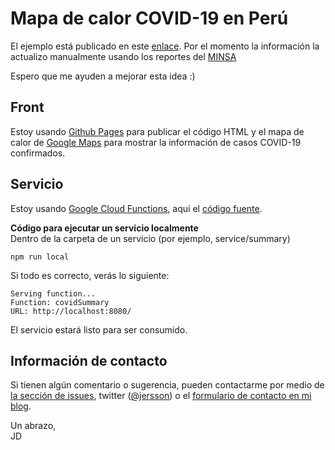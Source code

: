 # Mapa de calor COVID-19 en Perú

El ejemplo está publicado en este [enlace](https://jersson.github.io/covid19/). Por el momento la información la actualizo manualmente usando los reportes del [MINSA](https://www.gob.pe/minsa/) 

Espero que me ayuden a mejorar esta idea :)

## Front
Estoy usando [Github Pages](https://pages.github.com/) para publicar el código HTML y el mapa de calor de [Google Maps](https://developers.google.com/maps/documentation/javascript/examples/layer-heatmap) para mostrar la información de casos COVID-19 confirmados.

## Servicio
Estoy usando [Google Cloud Functions](https://cloud.google.com/functions/docs/writing/http), aquí el  [código fuente](./service).

**Código para ejecutar un servicio localmente**<br/>
Dentro de la carpeta de un servicio (por ejemplo, service/summary)
```
npm run local
```
Si todo es correcto, verás lo siguiente:
```
Serving function...
Function: covidSummary
URL: http://localhost:8080/
```
El servicio estará listo para ser consumido.

## Información de contacto
Si tienen algún comentario o sugerencia, pueden contactarme por medio de [la sección de issues](https://github.com/jersson/jersson.github.io/issues), twitter ([@jersson](https://twitter/jersson)) o el [formulario de contacto en mi blog](https://jersson.net/contact/).

Un abrazo,<br/> JD
